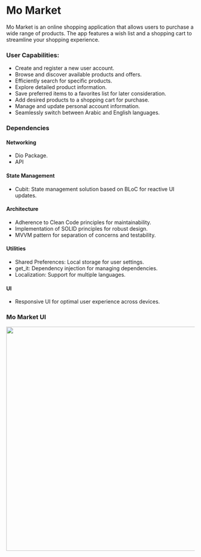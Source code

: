 # Mo Market

Mo Market is an online shopping application that allows users to purchase a wide range of products. The app features a wish list and a shopping cart to streamline your shopping experience.

### User Capabilities:

* Create and register a new user account.
* Browse and discover available products and offers.
* Efficiently search for specific products.
* Explore detailed product information.
* Save preferred items to a favorites list for later consideration.
* Add desired products to a shopping cart for purchase.
* Manage and update personal account information.
* Seamlessly switch between Arabic and English languages.

### Dependencies

#### Networking
* Dio Package.
* API

#### State Management
* Cubit: State management solution based on BLoC for reactive UI updates.

#### Architecture
* Adherence to Clean Code principles for maintainability.
* Implementation of SOLID principles for robust design.
* MVVM pattern for separation of concerns and testability.

#### Utilities
* Shared Preferences: Local storage for user settings.
* get_it: Dependency injection for managing dependencies.
* Localization: Support for multiple languages.

#### UI
* Responsive UI for optimal user experience across devices.

### Mo Market UI
<img src="https://i.postimg.cc/4xrqsPb5/mo-market.jpg" width="700" height="600">
